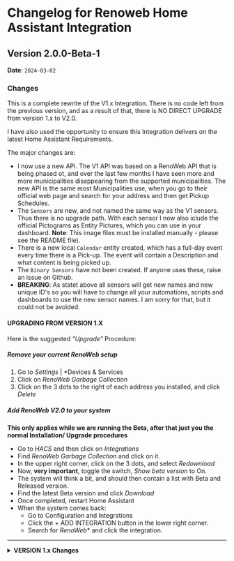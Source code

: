 # Changelog for Renoweb Home Assistant Integration

  ## Version 2.0.0-Beta-1

  **Date**: `2024-03-02`

  ### Changes

  This is a complete rewrite of the V1.x Integration. There is no code left from the previous version, and as a result of that, there is NO DIRECT UPGRADE from version 1.x to V2.0.

  I have also used the opportunity to ensure this Integration delivers on the latest Home Assistant Requirements.

  The major changes are:
  - I now use a new API. The V1 API was based on a RenoWeb API that is being phased ot, and over the last few months I have seen more and more municipalities disappearing from the supported municipalities. The new API is the same most Municipalities use, when you go to their official web page and search for your address and then get Pickup Schedules.
  - The `Sensors` are new, and not named the same way as the V1 sensors. Thus there is no upgrade path. With each sensor I now also iclude the official Pictograms as Entity Pictures, which you can use in your dashboard. **Note**: This image files must be installed manually - please see the README file).
  - There is a new local `Calendar` entity created, which has a full-day event every time there is a Pick-up. The event will contain a Description and what content is being picked up.
  - The `Binary Sensors` have not been created. If anyone uses these, raise an issue on Github.
  - **BREAKING**: As statet above all sensors will get new names and new unique ID's so you will have to change all your automations, scripts and dashboards to use the new sensor names. I am sorry for that, but it could not be avoided.


#### UPGRADING FROM VERSION 1.X

Here is the suggested *"Upgrade"* Procedure:

##### Remove your current RenoWeb setup
1. Go to *Settings* | *Devices & Services
2. Click on *RenoWeb Garbage Collection*
3. Click on the 3 dots to the right of each address you installed, and click *Delete*


##### Add RenoWeb V2.0 to your system
**This only applies while we are running the Beta, after that just you the normal Installation/
Upgrade procedures**

* Go to *HACS* and then click on *Integrations*
* Find *RenoWeb Garbage Collection* and click on it.
* In the upper right corner, click on the 3 dots, and select *Redownload*
* Now, **very important**, toggle the switch, *Show beta version* to On.
* The system will think a bit, and should then contain a list with Beta and Released version.
* Find the latest Beta version and click *Download*
* Once completed, restart Home Assistant
* When the system comes back:
  * Go to Configuration and Integrations
  * Click the + ADD INTEGRATION button in the lower right corner.
  * Search for *RenoWeb** and click the integration.

-------------

<details>
  <summary><b>VERSION 1.x Changes </b></summary>

  ## Version 1.0.1

  **Date**: `2024-01-08`

  ### Changes
  - Adding a workaround for addresses and houses numbers with multile houses. (Like 2, 2A, "b etc.). You can now type the house number as <HOUSE_NUMBER>,<ID> and it will get the correct address. In order to to get the ID you can use the [renoweb.py](https://github.com/briis/pyrenoweb) program and follow the instructions below:

    To get the ID number you can execute the following commands using the renoweb.py program:

    Get the Municipality ID: `python3 renoweb.py municipality` Pick your ID from the list
    Get the Road ID: `python3 renoweb.py road <MUNICIPALITY_ID> <ZIP_CODE> <ROAD_NAME>`
    Get the Address ID (This is the ID used above): `python3 renoweb.py address <MUNICIPALITY_ID><ROAD_ID> <HOUSE_NUMBER>``

    Now pick the right ID from the last list of houses.

  Or if you can't get this to work, send me your address and I will find it for you 😀


  ## Version 1.0.0

  - `ADDED`: For each Bin there will now be a binary_sensor called `binary_sensor.BIN_NAME_valid`. This sensor will show if data for this specific bin is valid. I use it personally with the conditional card, to only show a card if the data is valid.
  - `CHANGED`: I have now rewritten some of the function to try and create more automatic recovery, should the sensor not get data on start on after an update. It will keep trying for a while, but if it takes too long it will give up, and not try again before the next timed update (Which per default is 6 hours). I did this a while ago and I do believe this introduces a **Breaking Change** as the sensors will get new names. (I honestly can't remember if this was the case) If this happens, just delete the Integration and re-add it, and then update you cards and automations with the new names. Sorry for any inconvinience.

  ## Version 0.1.16

  - `FIXED`: Ensuring all Unit of Measurrement are always the same (dage). This ensures that the sensors can be used with Helpers like the Min/Max helper.
  - `ADDED`: Added new sensor called `sensor.renoweb_days_until_next_pickup`, which shows the number of days until the next pick-up of any of the containers.

  ## Version 0.1.15

  - `FIXED`: Fixing deprecated `async_get_registry` that might start showing up in HA 2022.6

  ## Version 0.1.14

  * `FIXED`: Fixes issue #10, with a deprecation warning about `device_state_attributes`.

  ## Version 0.1.13

  * `FIXED`: **BREAKING CHANGE** Det viser sig at i nogle kommuner vil der forekomme afhentninger der hedder det samme - eksempelvis Haveaffald - men forekommer på forskellige tidspunkter. Hvis såddane forkommer, så ville kun den sidste af disse blive registreret. Denne version løser dette problem, ved at tilføje et unikt id til navnet. Men ved at gøre dette, så bryder det med tidligere versioner, som kun genererede et unikt id baseret på type. Så når man har opdateret til denne version, er det nødvendigt at:
    * Slette integration, fra *Integrations* siden og derefter tilføje den igen.
    * Rette på de sider hvor man viser sensorerne da de nu, for de flestes vedkommende, har fået nye navne
    * Rette i eventuelle automatiseringer, som anvender disse sensorer, af samme årsag som ovenfor.

    Beklager dette, men det er den eneste måde at sikre at alle data vises for alle.
    Fixer issue #7
  * `FIXED`: Tilføjet **iot_class** til `manifest.json`, som krævet af Home Assistant fra version 2021.5

  ## Version 0.1.12-Beta

  * `FIXED`: BREAKING CHANGE Det viser sig at i nogle kommuner vil der forekomme afhentninger der hedder det samme - eksempelvis Haveaffald - men forekommer på forskellige tidspunkter. Hvis såddane forkommer, så ville kun den sidste af disse blive registreret. Denne version løser dette problem, ved at tilføje et unikt id til navnet. Men ved at gøre dette, så bryder det med tidligere versioner, som kun genererede et unikt id baseret på type. Så når man har opdateret til denne version, er det nødvendigt at:
    * Slette integration, fra *Integrations* siden og derefter tilføje den igen.
    * Rette på de sider hvor man viser sensorerne da de nu, for de flestes vedkommende, har fået nye navne
    * Rette i eventuelle automatiseringer, som anvender disse sensorer, af samme årsag som ovenfor.

    Beklager dette, men det er den eneste måde at sikre at alle data vises for alle.
</details>